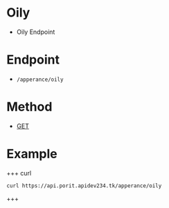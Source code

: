 # Oily
- Oily Endpoint

# Endpoint
- `/apperance/oily` 

# Method
- [GET](https://developer.mozilla.org/en-US/docs/Web/HTTP/Methods/GET)

# Example
+++ curl
``` 
curl https://api.porit.apidev234.tk/apperance/oily
``` 
+++